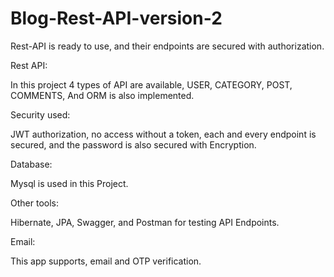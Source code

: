 # Blog-Rest-API-version-2

Rest-API is ready to use, and their endpoints are secured with authorization.

Rest API:

In this project 4 types of API are available, USER, CATEGORY, POST, COMMENTS, And ORM is also implemented.

Security used:

JWT authorization, no access without a token, each and every endpoint is secured, and the password is also secured with Encryption.

Database:

Mysql is used in this Project.

Other tools:

Hibernate, JPA, Swagger, and Postman for testing API Endpoints.

Email:

This app supports, email and OTP verification.
